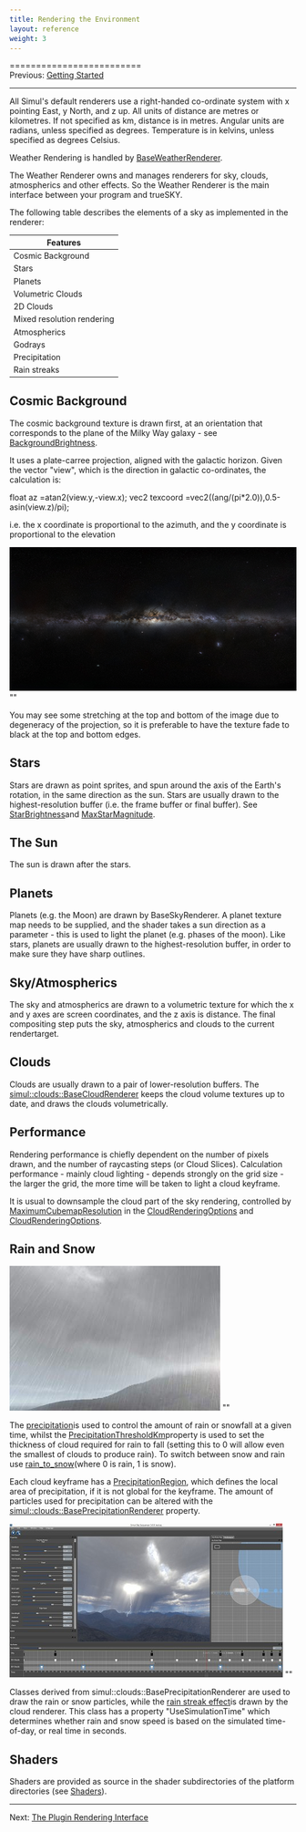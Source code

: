 ```yaml
---
title: Rendering the Environment
layout: reference
weight: 3
---
```

=========================<br>Previous: <a href="gettingstarted">Getting Started</a>
<hr size="1">

All Simul's default renderers use a right-handed co-ordinate system with x pointing East, y North, and z up. All units of distance are metres or kilometres. If not specified as km, distance is in metres. Angular units are radians, unless specified as degrees. Temperature is in kelvins, unless specified as degrees Celsius.

Weather Rendering is handled by  <a href="ref/simul/clouds/baseweatherrenderer">BaseWeatherRenderer</a>.

The Weather Renderer owns and manages renderers for sky, clouds, atmospherics and other effects.
So the Weather Renderer is the main interface between your program and trueSKY.

The following table describes the elements of a sky as implemented in the renderer:

| Features                                      |
| -------------------------     |
| Cosmic Background                     |
| Stars                                         |
| Planets                                       |
| Volumetric Clouds                     |
| 2D Clouds                                     |
| Mixed resolution rendering|
| Atmospherics                          |
| Godrays                                       |
| Precipitation                         |
| Rain streaks                          |

Cosmic Background
-----------------
The cosmic background texture is drawn first, at an orientation that corresponds to the plane of the Milky Way galaxy - see <a href="ref/simul/sky/skykeyframer/setbackgroundbrightness">BackgroundBrightness</a>.

It uses a plate-carree projection, aligned with the galactic horizon. Given the vector "view", which is the direction in galactic co-ordinates, the calculation is:

float az       =atan2(view.y,-view.x);
vec2 texcoord  =vec2((ang/(pi*2.0)),0.5-asin(view.z)/pi);

i.e. the x coordinate is proportional to the azimuth, and the y coordinate is proportional to the elevation

![](/Images/MilkyWay.png)
""

You may see some stretching at the top and bottom of the image due to degeneracy of the projection, so it is preferable to have the texture fade to black at the top and bottom edges.

Stars
-----
Stars are drawn as point sprites, and spun around the axis of the Earth's rotation, in the same direction as the sun. Stars are usually drawn to the highest-resolution buffer (i.e. the frame buffer or final buffer). See
<a href="ref/simul/sky/skykeyframer/setstarbrightness">StarBrightness</a>and <a href="ref/simul/sky/skykeyframer/setmaxstarmagnitude">MaxStarMagnitude</a>.

The Sun
-------
The sun is drawn after the stars.

Planets
-------
Planets (e.g. the Moon) are drawn by BaseSkyRenderer.
A planet texture map needs to be supplied, and the shader takes a sun direction as a parameter -
this is used to light the planet (e.g. phases of the moon). Like stars, planets are usually drawn to the
highest-resolution buffer, in order to make sure they have sharp outlines.


Sky/Atmospherics
----------------
The sky and atmospherics are drawn to a volumetric texture for which the x and y axes are screen coordinates, and the z axis is distance. The final compositing step puts the sky, atmospherics and clouds to the current
rendertarget.

Clouds
------
Clouds are usually drawn to a pair of lower-resolution buffers.
The [simul::clouds::BaseCloudRenderer](/ref/simul/clouds/basecloudrenderer)
keeps the cloud volume textures up to date, and draws the clouds volumetrically.

Performance
-----------
Rendering performance is chiefly dependent on the number of pixels drawn, and the number of raycasting steps (or Cloud Slices).
Calculation performance - mainly cloud lighting - depends strongly on the grid size - the larger the grid, the more time will be taken to light a cloud keyframe.

It is usual to downsample the cloud part of the sky rendering, controlled by
<a href="ref/simul/clouds/cloudrenderingoptions/maximumcubemapresolution">MaximumCubemapResolution</a>
in the <a href="ref/simul/clouds/cloudrenderingoptions">CloudRenderingOptions</a> and <a href="ref/simul/clouds/cloudrenderingoptions">CloudRenderingOptions</a>.


Rain and Snow
-------------

![](/Images/rain.jpg)
""

The <a href="ref/simul/clouds/cloudkeyframe/precipitation">precipitation</a>is used to control the amount of rain or snowfall
at a given time, whilst the <a href="ref/simul/clouds/cloudkeyframer">PrecipitationThresholdKm</a>property is used to set the thickness of cloud required for rain to fall (setting this to 0 will allow even the smallest of clouds to produce rain). To switch between snow and rain use <a href="ref/simul/clouds/cloudkeyframe">rain_to_snow</a>(where 0 is rain, 1 is snow). 

Each cloud keyframe has a <a href="ref/simul/clouds/precipitationregion">PrecipitationRegion</a>, which defines the local area of precipitation,
if it is not global for the keyframe. The amount of particles used for precipitation can be altered with the [simul::clouds::BasePrecipitationRenderer](/ref/simul/clouds/baseprecipitationrenderer)
property.

![](/Images/Lightning-RainStreaks.jpg)
""

Classes derived from simul::clouds::BasePrecipitationRenderer are used to draw the rain or snow particles, while the <a href="ref/simul/clouds/precipitationregion">rain streak effect</a>is drawn by the cloud renderer. This class has a property "UseSimulationTime" which determines whether rain and snow speed is based on the simulated time-of-day, or real time in seconds.

Shaders
-------
Shaders are provided as source in the shader subdirectories of the platform directories (see <a href="classes/shaders">Shaders</a>).

<hr>
Next: <a href="pri">The Plugin Rendering Interface</a>
